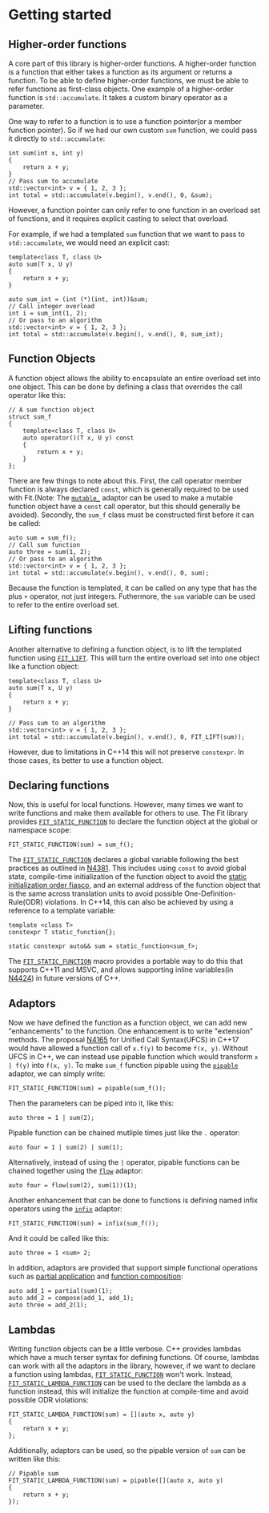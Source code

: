 Getting started
===============

Higher-order functions
----------------------

A core part of this library is higher-order functions. A higher-order function is a function that either takes a function as its argument or returns a function. To be able to define higher-order functions, we must be able to refer functions as first-class objects. One example of a higher-order function is `std::accumulate`. It takes a custom binary operator as a parameter. 

One way to refer to a function is to use a function pointer(or a member function pointer). So if we had our own custom `sum` function, we could pass it directly to `std::accumulate`:

    int sum(int x, int y)
    {
        return x + y;
    }
    // Pass sum to accumulate
    std::vector<int> v = { 1, 2, 3 };
    int total = std::accumulate(v.begin(), v.end(), 0, &sum);


However, a function pointer can only refer to one function in an overload set of functions, and it requires explicit casting to select that overload. 

For example, if we had a templated `sum` function that we want to pass to `std::accumulate`, we would need an explicit cast:

    template<class T, class U>
    auto sum(T x, U y)
    {
        return x + y;
    }

    auto sum_int = (int (*)(int, int))&sum;
    // Call integer overload
    int i = sum_int(1, 2);
    // Or pass to an algorithm
    std::vector<int> v = { 1, 2, 3 };
    int total = std::accumulate(v.begin(), v.end(), 0, sum_int);


Function Objects
----------------

A function object allows the ability to encapsulate an entire overload set into one object. This can be done by defining a class that overrides the call operator like this:

    // A sum function object
    struct sum_f
    {
        template<class T, class U>
        auto operator()(T x, U y) const
        {
            return x + y;
        }
    };

There are few things to note about this. First, the call operator member function is always declared `const`, which is generally required to be used with Fit.(Note: The [`mutable_`](/include/fit/mutable) adaptor can be used to make a mutable function object have a `const` call operator, but this should generally be avoided). Secondly, the `sum_f` class must be constructed first before it can be called:

    auto sum = sum_f();
    // Call sum function
    auto three = sum(1, 2);
    // Or pass to an algorithm
    std::vector<int> v = { 1, 2, 3 };
    int total = std::accumulate(v.begin(), v.end(), 0, sum);

Because the function is templated, it can be called on any type that has the plus `+` operator, not just integers. Futhermore, the `sum` variable can be used to refer to the entire overload set.

Lifting functions
-----------------

Another alternative to defining a function object, is to lift the templated function using [`FIT_LIFT`](/include/fit/lift). This will turn the entire overload set into one object like a function object:

    template<class T, class U>
    auto sum(T x, U y)
    {
        return x + y;
    }

    // Pass sum to an algorithm
    std::vector<int> v = { 1, 2, 3 };
    int total = std::accumulate(v.begin(), v.end(), 0, FIT_LIFT(sum));

However, due to limitations in C++14 this will not preserve `constexpr`. In those cases, its better to use a function object.

Declaring functions
-------------------

Now, this is useful for local functions. However, many times we want to write functions and make them available for others to use. The Fit library provides [`FIT_STATIC_FUNCTION`](/include/fit/function) to declare the function object at the global or namespace scope:

    FIT_STATIC_FUNCTION(sum) = sum_f();

The [`FIT_STATIC_FUNCTION`](/include/fit/function) declares a global variable following the best practices as outlined in [N4381](http://www.open-std.org/jtc1/sc22/wg21/docs/papers/2015/n4381.html). This includes using `const` to avoid global state, compile-time initialization of the function object to avoid the [static initialization order fiasco](https://isocpp.org/wiki/faq/ctors#static-init-order), and an external address of the function object that is the same across translation units to avoid possible One-Definition-Rule(ODR) violations. In C++14, this can also be achieved by using a reference to a template variable:

    template <class T>
    constexpr T static_function{};

    static constexpr auto&& sum = static_function<sum_f>;

The [`FIT_STATIC_FUNCTION`](/include/fit/function) macro provides a portable way to do this that supports C++11 and MSVC, and allows supporting inline variables(in [N4424](http://open-std.org/JTC1/SC22/WG21/docs/papers/2015/n4424.pdf)) in future versions of C++.

Adaptors
--------

Now we have defined the function as a function object, we can add new "enhancements" to the function. One enhancement is to write "extension" methods. The proposal [N4165](http://www.open-std.org/jtc1/sc22/wg21/docs/papers/2014/n4165.pdf) for Unified Call Syntax(UFCS) in C++17 would have allowed a function call of `x.f(y)` to become `f(x, y)`. Without UFCS in C++, we can instead use pipable function which would transform `x | f(y)` into `f(x, y)`. To make `sum_f` function pipable using the [`pipable`](/include/fit/pipable) adaptor, we can simply write:

    FIT_STATIC_FUNCTION(sum) = pipable(sum_f());

Then the parameters can be piped into it, like this:

    auto three = 1 | sum(2);

Pipable function can be chained mutliple times just like the `.` operator:

    auto four = 1 | sum(2) | sum(1);

Alternatively, instead of using the `|` operator, pipable functions can be chained together using the [`flow`](/include/fit/flow) adaptor:

    auto four = flow(sum(2), sum(1))(1); 

Another enhancement that can be done to functions is defining named infix operators using the [`infix`](/include/fit/infix) adaptor:

    FIT_STATIC_FUNCTION(sum) = infix(sum_f());

And it could be called like this:

    auto three = 1 <sum> 2;

In addition, adaptors are provided that support simple functional operations such as [partial application](https://en.wikipedia.org/wiki/Partial_application) and [function composition](https://en.wikipedia.org/wiki/Function_composition):

    auto add_1 = partial(sum)(1);
    auto add_2 = compose(add_1, add_1);
    auto three = add_2(1);

Lambdas
-------

Writing function objects can be a little verbose. C++ provides lambdas which have a much terser syntax for defining functions. Of course, lambdas can work with all the adaptors in the library, however, if we want to declare a function using lambdas, [`FIT_STATIC_FUNCTION`](/include/fit/function) won't work. Instead, [`FIT_STATIC_LAMBDA_FUNCTION`](FIT_STATIC_LAMBDA_FUNCTION) can be used to the declare the lambda as a function instead, this will initialize the function at compile-time and avoid possible ODR violations:

    FIT_STATIC_LAMBDA_FUNCTION(sum) = [](auto x, auto y)
    {
        return x + y;
    };

Additionally, adaptors can be used, so the pipable version of `sum` can be written like this:

    // Pipable sum
    FIT_STATIC_LAMBDA_FUNCTION(sum) = pipable([](auto x, auto y)
    {
        return x + y;
    });

